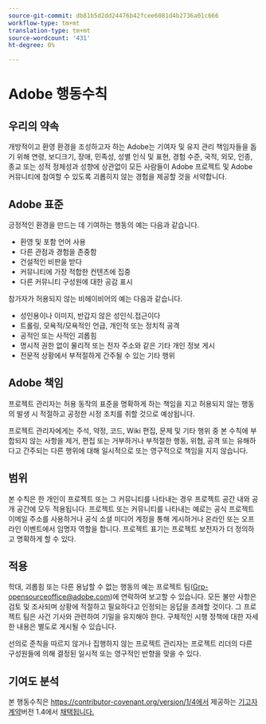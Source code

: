 ```yaml
---
source-git-commit: db81b5d2dd24476b42fcee6081d4b2736a01c666
workflow-type: tm+mt
translation-type: tm+mt
source-wordcount: '431'
ht-degree: 0%

---
```

# Adobe 행동수칙

## 우리의 약속

개방적이고 환영 환경을 조성하고자 하는 Adobe는 기여자 및 유지 관리 책임자들을 돕기 위해 연령, 보디크기, 장애, 민족성, 성별 인식 및 표현, 경험 수준, 국적, 외모, 인종, 종교 또는 성적 정체성과 성향에 상관없이 모든 사람들이 Adobe 프로젝트 및 Adobe 커뮤니티에 참여할 수 있도록 괴롭히지 않는 경험을 제공할 것을 서약합니다.

## Adobe 표준

긍정적인 환경을 만드는 데 기여하는 행동의 예는 다음과 같습니다.

* 환영 및 포함 언어 사용
* 다른 관점과 경험을 존중함
* 건설적인 비판을 받다
* 커뮤니티에 가장 적합한 컨텐츠에 집중
* 다른 커뮤니티 구성원에 대한 공감 표시

참가자가 허용되지 않는 비헤이비어의 예는 다음과 같습니다.

* 성인용이나 이미지, 반갑지 않은 성인식.접근이다
* 트롤링, 모욕적/모욕적인 언급, 개인적 또는 정치적 공격
* 공적인 또는 사적인 괴롭힘
* 명시적 권한 없이 물리적 또는 전자 주소와 같은 기타 개인 정보 게시
* 전문적 상황에서 부적절하게 간주될 수 있는 기타 행위

## Adobe 책임

프로젝트 관리자는 허용 동작의 표준을 명확하게 하는 책임을 지고 허용되지 않는 행동의 발생 시 적절하고 공정한 시정 조치를 취할 것으로 예상됩니다.

프로젝트 관리자에게는 주석, 약정, 코드, Wiki 편집, 문제 및 기타 행위 중 본 수칙에 부합되지 않는 사항을 제거, 편집 또는 거부하거나 부적절한 행동, 위협, 공격 또는 유해하다고 간주되는 다른 행위에 대해 일시적으로 또는 영구적으로 책임을 지지 않습니다.

## 범위

본 수칙은 한 개인이 프로젝트 또는 그 커뮤니티를 나타내는 경우 프로젝트 공간 내와 공개 공간에 모두 적용됩니다. 프로젝트 또는 커뮤니티를 나타내는 예로는 공식 프로젝트 이메일 주소를 사용하거나 공식 소셜 미디어 계정을 통해 게시하거나 온라인 또는 오프라인 이벤트에서 임명자 역할을 합니다. 프로젝트 표기는 프로젝트 보전자가 더 정의하고 명확하게 할 수 있다.

## 적용

학대, 괴롭힘 또는 다른 용납할 수 없는 행동의 예는 프로젝트 팀(Grp-opensourceoffice@adobe.com)에 연락하여 보고할 수 있습니다. 모든 불만 사항은 검토 및 조사되며 상황에 적절하고 필요하다고 인정되는 응답을 초래할 것이다. 그 프로젝트 팀은 사건 기사와 관련하여 기밀을 유지해야 한다.
구체적인 시행 정책에 대한 자세한 내용은 별도로 게시될 수 있습니다.

선의로 준칙을 따르지 않거나 집행하지 않는 프로젝트 관리자는 프로젝트 리더의 다른 구성원들에 의해 결정된 일시적 또는 영구적인 반향을 맞을 수 있다.

## 기여도 분석

본 행동수칙은 https://contributor-covenant.org/version/1/4에서 제공하는 [기고자 계약](https://contributor-covenant.org)버전 1.4에서 [채택됩니다.](https://contributor-covenant.org/version/1/4/)
